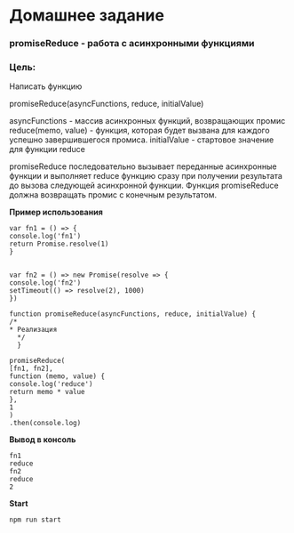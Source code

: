 # Домашнее задание
### promiseReduce - работа с асинхронными функциями

### Цель:
Написать функцию

promiseReduce(asyncFunctions, reduce, initialValue)

asyncFunctions - массив асинхронных функций, возвращающих промис
reduce(memo, value) - функция, которая будет вызвана для каждого успешно завершившегося промиса.
initialValue - стартовое значение для функции reduce

promiseReduce последовательно вызывает переданные асинхронные функции
и выполняет reduce функцию сразу при получении результата до вызова следующей асинхронной функции. Функция promiseReduce должна возвращать промис с конечным результатом.

**Пример использования**

```
var fn1 = () => {
console.log('fn1')
return Promise.resolve(1)
}


var fn2 = () => new Promise(resolve => {
console.log('fn2')
setTimeout(() => resolve(2), 1000)
})

function promiseReduce(asyncFunctions, reduce, initialValue) {
/*
* Реализация
  */
  }

promiseReduce(
[fn1, fn2],
function (memo, value) {
console.log('reduce')
return memo * value
},
1
)
.then(console.log)
```

**Вывод в консоль**

```
fn1
reduce
fn2
reduce
2
```

**Start**

```node.js
npm run start
```
